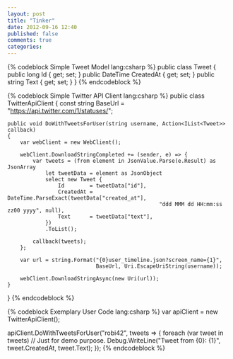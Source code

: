 ```yaml
---
layout: post
title: "Tinker"
date: 2012-09-16 12:40
published: false
comments: true
categories:
---
```


{% codeblock Simple Tweet Model lang:csharp %}
public class Tweet
{
    public long     Id        { get; set; }
    public DateTime CreatedAt { get; set; }
    public string   Text      { get; set; }
}
{% endcodeblock %}

{% codeblock Simple Twitter API Client lang:csharp %}
public class TwitterApiClient
{
    const string BaseUrl = "https://api.twitter.com/1/statuses/";

    public void DoWithTweetsForUser(string username, Action<IList<Tweet>> callback)
    {
        var webClient = new WebClient();

        webClient.DownloadStringCompleted += (sender, e) => {
            var tweets = (from element in JsonValue.Parse(e.Result) as JsonArray
                let tweetData = element as JsonObject
                select new Tweet {
                    Id        = tweetData["id"],
                    CreatedAt = DateTime.ParseExact(tweetData["created_at"],
                                                    "ddd MMM dd HH:mm:ss zz00 yyyy", null),
                    Text      = tweetData["text"],
                })
                .ToList();

            callback(tweets);
        };

        var url = string.Format("{0}user_timeline.json?screen_name={1}",
                                BaseUrl, Uri.EscapeUriString(username));

        webClient.DownloadStringAsync(new Uri(url));
    }
}
{% endcodeblock %}

{% codeblock Exemplary User Code lang:csharp %}
var apiClient = new TwitterApiClient();

apiClient.DoWithTweetsForUser("robi42", tweets => {
    foreach (var tweet in tweets) // Just for demo purpose.
        Debug.WriteLine("Tweet from {0}: {1}", tweet.CreatedAt, tweet.Text);
});
{% endcodeblock %}
